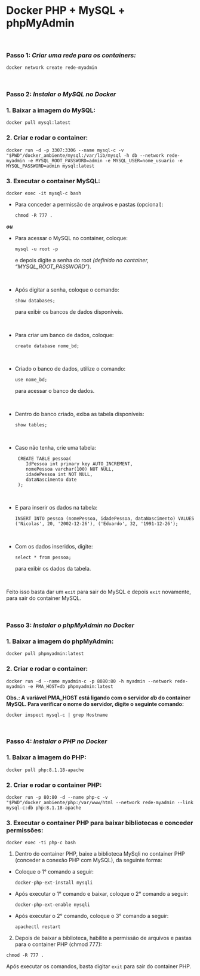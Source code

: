 # Docker PHP + MySQL + phpMyAdmin
&nbsp;
### Passo 1: *Criar uma rede para os containers:*
```
docker network create rede-myadmin
```
&nbsp;
### Passo 2: *Instalar o MySQL no Docker*  
### 1. Baixar a imagem do MySQL:
````
docker pull mysql:latest
````
### 2. Criar e rodar o container:
````
docker run -d -p 3307:3306 --name mysql-c -v "$PWD"/docker_ambiente/mysql:/var/lib/mysql -h db --network rede-myadmin -e MYSQL_ROOT_PASSWORD=admin -e MYSQL_USER=nome_usuario -e MYSQL_PASSWORD=admin mysql:latest
````
### 3. Executar o container MySQL:
````
docker exec -it mysql-c bash
````
- Para conceder a permissão de arquivos e pastas (opcional):
  ````
  chmod -R 777 .
  ````

**_ou_**

- Para acessar o MySQL no container, coloque:
  ````
  mysql -u root -p
  ````

  e depois digite a senha do root _(definido no container, “MYSQL_ROOT_PASSWORD”)_.

&nbsp;

- Após digitar a senha, coloque o comando:
  ````
  show databases;
  ````

  para exibir os bancos de dados disponíveis. 

&nbsp;

- Para criar um banco de dados, coloque:
  ````
  create database nome_bd;
  ````

&nbsp;

- Criado o banco de dados, utilize o comando:
  ````
  use nome_bd;
  ````

  para acessar o banco de dados.

&nbsp;

- Dentro do banco criado, exiba as tabela disponíveis:
  ````
  show tables;
  ````

&nbsp;

- Caso não tenha, crie uma tabela:
  ````
   CREATE TABLE pessoa(
      IdPessoa int primary key AUTO_INCREMENT,
      nomePessoa varchar(100) NOT NULL,
      idadePessoa int NOT NULL,
      dataNascimento date
   );
  ````

&nbsp;

- E para inserir os dados na tabela:
  ````
  INSERT INTO pessoa (nomePessoa, idadePessoa, dataNascimento) VALUES ('Nicolas', 20, '2002-12-26'), ('Eduardo', 32, '1991-12-26');
  ````

&nbsp;

- Com os dados inseridos, digite:
  ````
  select * from pessoa;
  ````
  para exibir os dados da tabela.

&nbsp;

Feito isso basta dar um ````exit```` para sair do MySQL e depois ````exit```` novamente, para sair do container MySQL.

&nbsp;
### Passo 3: *Instalar o phpMyAdmin no Docker*
### 1. Baixar a imagem do phpMyAdmin:
````
docker pull phpmyadmin:latest
````
### 2. Criar e rodar o container:
````
docker run -d --name myadmin-c -p 8080:80 -h myadmin --network rede-myadmin -e PMA_HOST=db phpmyadmin:latest
````
**Obs.: A variável PMA_HOST está ligando com o servidor _db_ do container MySQL. Para verificar o nome do servidor, digite o seguinte comando:**
````
docker inspect mysql-c | grep Hostname
````
&nbsp;
### Passo 4: *Instalar o PHP no Docker*
### 1. Baixar a imagem do PHP:
````
docker pull php:8.1.18-apache
````
### 2. Criar e rodar o container PHP:
````
docker run -p 80:80 -d --name php-c -v "$PWD"/docker_ambiente/php:/var/www/html --network rede-myadmin --link mysql-c:db php:8.1.18-apache
````
### 3. Executar o container PHP para baixar bibliotecas e conceder permissões:
````
docker exec -ti php-c bash
````
1. Dentro do container PHP, baixe a biblioteca MySqli no container PHP (conceder a conexão PHP com MySQL), da seguinte forma:
  - Coloque o 1° comando a seguir:
    ````
    docker-php-ext-install mysqli
    ````
  - Após executar o 1° comando e baixar, coloque o 2° comando a seguir:
    ````
    docker-php-ext-enable mysqli
    ````
  - Após executar o 2° comando, coloque o 3° comando a seguir:
    ````
    apachectl restart
    ````
2. Depois de baixar a biblioteca, habilite a permissão de arquivos e pastas para o container PHP (chmod 777):
  ````
  chmod -R 777 .
  ````
Após executar os comandos, basta digitar ````exit```` para sair do container PHP.



